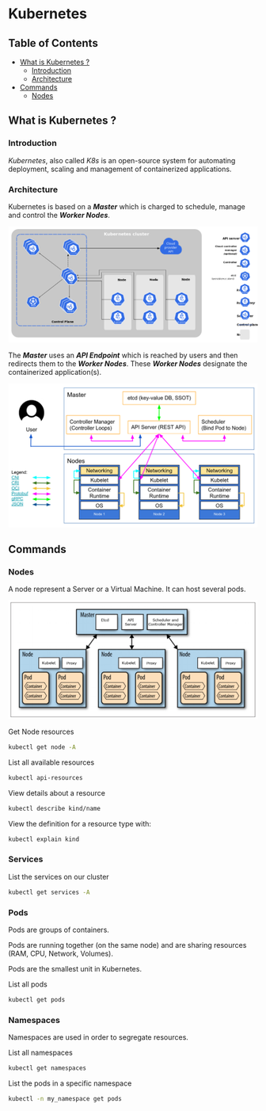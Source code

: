 # Kubernetes

## Table of Contents

- [What is Kubernetes ?](#what-is-kubernetes)
    - [Introduction](#introduction)
    - [Architecture](#architecture)
- [Commands](#commands)
    - [Nodes](#nodes)

## What is Kubernetes ?

### Introduction

*Kubernetes*, also called *K8s* is an open-source system for automating deployment, scaling and management of containerized applications. 

### Architecture

Kubernetes is based on a ***Master*** which is charged to schedule, manage and control the ***Worker Nodes***.

![img_1](/devOps/kubernetes/resources/kubernetes-general-architecture.png)

The ***Master*** uses an ***API Endpoint*** which is reached by users and then redirects them to the ***Worker Nodes***. These ***Worker Nodes*** designate the containerized application(s).

![img_1](/devOps/kubernetes/resources/kubernetes-architecture.png)

## Commands

### Nodes

A node represent a Server or a Virtual Machine. It can host several pods.

![k8s](/devOps/kubernetes/resources/kubernetes.jpg)

Get Node resources
```bash
kubectl get node -A
```

List all available resources
```bash
kubectl api-resources
```

View details about a resource
```bash
kubectl describe kind/name
```

View the definition for a resource type with:
```bash
kubectl explain kind
```

### Services

List the services on our cluster
```bash
kubectl get services -A
```

### Pods

Pods are groups of containers. 

Pods are running together (on the same node) and are sharing resources (RAM, CPU, Network, Volumes).

Pods are the smallest unit in Kubernetes.

List all pods
```bash
kubectl get pods
```

### Namespaces

Namespaces are used in order to segregate resources.

List all namespaces
```bash
kubectl get namespaces
```

List the pods in a specific namespace
```bash
kubectl -n my_namespace get pods
```